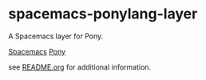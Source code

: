 # spacemacs-ponylang-layer

A Spacemacs layer for Pony.

[Spacemacs](http://spacemacs.org)
[Pony](http://www.ponylang.org)

see [README.org](ponylang/README.org) for additional information.
